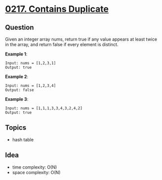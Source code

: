 # [0217. Contains Duplicate](https://leetcode.com/problems/comtains-duplicate/)


## Question
Given an integer array nums, return true if any value appears at least twice in the array, and return false if every element is distinct.

**Example 1**:
```
Input: nums = [1,2,3,1]
Output: true
```

**Example 2**:
```
Input: nums = [1,2,3,4]
Output: false
```

**Example 3**:
```
Input: nums = [1,1,1,3,3,4,3,2,4,2]
Output: true
```

## Topics
- hash table

## Idea
- time complexity: O(N)
- space complexity: O(N)


